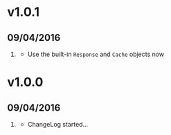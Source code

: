 # v1.0.1
## 09/04/2016

1. [](#improved)
    * Use the built-in `Response` and `Cache` objects now

# v1.0.0
##  09/04/2016

1. [](#new)
    * ChangeLog started...
